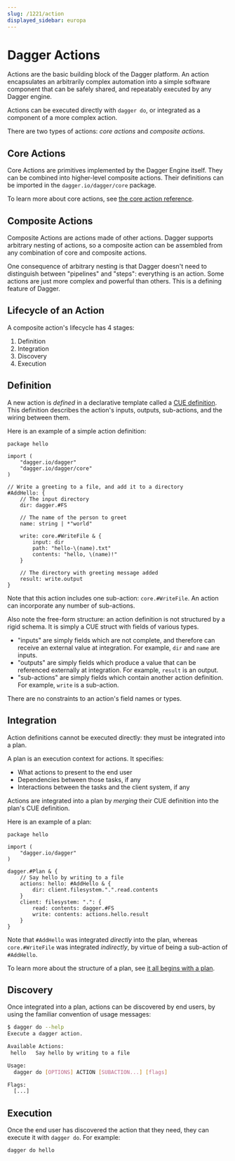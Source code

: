 ```yaml
---
slug: /1221/action
displayed_sidebar: europa
---
```


# Dagger Actions

Actions are the basic building block of the Dagger platform.
An action encapsulates an arbitrarily complex automation into a simple
software component that can be safely shared, and repeatably executed by any Dagger engine.

Actions can be executed directly with `dagger do`, or integrated as a component of a more complex action.

There are two types of actions: *core actions* and *composite actions*.

## Core Actions

Core Actions are primitives implemented by the Dagger Engine itself. They can be combined into higher-level composite actions. Their definitions can be imported in the `dagger.io/dagger/core` package.

To learn more about core actions, see [the core action reference](https://github.com/dagger/dagger/tree/main/pkg/dagger.io/dagger/core).

## Composite Actions

Composite Actions are actions made of other actions. Dagger supports arbitrary nesting of actions, so a composite action can be assembled from any combination of core and composite actions.

One consequence of arbitrary nesting is that Dagger doesn't need to distinguish between "pipelines" and "steps": everything is an action. Some actions are just more complex and powerful than others. This is a defining feature of Dagger.

## Lifecycle of an Action

A composite action's lifecycle has 4 stages:

1. Definition
2. Integration
3. Discovery
4. Execution

## Definition

A new action is *defined* in a declarative template called a [CUE definition](https://cuetorials.com/overview/foundations/#definitions). This definition describes the action's inputs, outputs, sub-actions, and the wiring between them.

Here is an example of a simple action definition:

```cue
package hello

import (
    "dagger.io/dagger"
    "dagger.io/dagger/core"
)

// Write a greeting to a file, and add it to a directory
#AddHello: {
    // The input directory
    dir: dagger.#FS

    // The name of the person to greet
    name: string | *"world"

    write: core.#WriteFile & {
        input: dir
        path: "hello-\(name).txt"
        contents: "hello, \(name)!"
    }

    // The directory with greeting message added
    result: write.output
}
```

Note that this action includes one sub-action: `core.#WriteFile`. An action can incorporate any number of sub-actions.

Also note the free-form structure: an action definition is not structured by a rigid schema. It is simply a CUE struct with fields of various types.

* "inputs" are simply fields which are not complete, and therefore can receive an external value at integration. For example, `dir` and `name` are inputs.
* "outputs" are simply fields which produce a value that can be referenced externally at integration. For example, `result` is an output.
* "sub-actions" are simply fields which contain another action definition. For example, `write` is a sub-action.

There are no constraints to an action's field names or types.

## Integration

Action definitions cannot be executed directly: they must be integrated into a plan.

A plan is an execution context for actions. It specifies:

* What actions to present to the end user
* Dependencies between those tasks, if any
* Interactions between the tasks and the client system, if any

Actions are integrated into a plan by *merging* their CUE definition into the plan's CUE definition.

Here is an example of a plan:

```cue
package hello

import (
    "dagger.io/dagger"
)

dagger.#Plan & {
    // Say hello by writing to a file
    actions: hello: #AddHello & {
        dir: client.filesystem.".".read.contents
    }
    client: filesystem: ".": {
        read: contents: dagger.#FS
        write: contents: actions.hello.result
    }
}
```

Note that `#AddHello` was integrated *directly* into the plan, whereas `core.#WriteFile` was integrated *indirectly*, by virtue of being a sub-action of `#AddHello`.

To learn more about the structure of a plan, see [it all begins with a plan](./1202-plan).

## Discovery

Once integrated into a plan, actions can be discovered by end users, by using the familiar convention of usage messages:

```bash
$ dagger do --help
Execute a dagger action.

Available Actions:
 hello   Say hello by writing to a file

Usage:
  dagger do [OPTIONS] ACTION [SUBACTION...] [flags]

Flags:
  [...]
```

## Execution

Once the end user has discovered the action that they need, they can execute it with `dagger do`. For example:

```bash
dagger do hello
```
